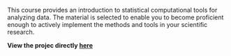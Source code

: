 This course provides an introduction to statistical computational tools for analyzing data. The material is selected to enable you to become proficient enough to actively implement the methods and tools in your scientific research.

**View the projec directly [here](http://htmlpreview.github.io/?https://github.com/jinisrighthere/School/blob/main/Codes/QTM%20150/QTM150_final.html)**
